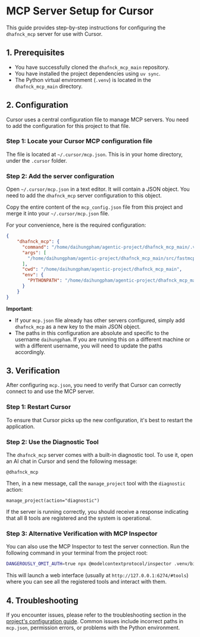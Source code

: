 # MCP Server Setup for Cursor

This guide provides step-by-step instructions for configuring the `dhafnck_mcp` server for use with Cursor.

## 1. Prerequisites

- You have successfully cloned the `dhafnck_mcp_main` repository.
- You have installed the project dependencies using `uv sync`.
- The Python virtual environment (`.venv`) is located in the `dhafnck_mcp_main` directory.

## 2. Configuration

Cursor uses a central configuration file to manage MCP servers. You need to add the configuration for this project to that file.

### Step 1: Locate your Cursor MCP configuration file

The file is located at `~/.cursor/mcp.json`. This is in your home directory, under the `.cursor` folder.

### Step 2: Add the server configuration

Open `~/.cursor/mcp.json` in a text editor. It will contain a JSON object. You need to add the `dhafnck_mcp` server configuration to this object.

Copy the entire content of the `mcp_config.json` file from this project and merge it into your `~/.cursor/mcp.json` file.

For your convenience, here is the required configuration:

```json
{
    "dhafnck_mcp": {
      "command": "/home/daihungpham/agentic-project/dhafnck_mcp_main/.venv/bin/python",
      "args": [
        "/home/daihungpham/agentic-project/dhafnck_mcp_main/src/fastmcp/task_management/interface/consolidated_mcp_server.py"
      ],
      "cwd": "/home/daihungpham/agentic-project/dhafnck_mcp_main",
      "env": {
        "PYTHONPATH": "/home/daihungpham/agentic-project/dhafnck_mcp_main/src"
      }
    }
}
```

**Important**: 
- If your `mcp.json` file already has other servers configured, simply add `dhafnck_mcp` as a new key to the main JSON object.
- The paths in this configuration are absolute and specific to the username `daihungpham`. If you are running this on a different machine or with a different username, you will need to update the paths accordingly.

## 3. Verification

After configuring `mcp.json`, you need to verify that Cursor can correctly connect to and use the MCP server.

### Step 1: Restart Cursor

To ensure that Cursor picks up the new configuration, it's best to restart the application.

### Step 2: Use the Diagnostic Tool

The `dhafnck_mcp` server comes with a built-in diagnostic tool. To use it, open an AI chat in Cursor and send the following message:

```
@dhafnck_mcp
```

Then, in a new message, call the `manage_project` tool with the `diagnostic` action:

```
manage_project(action="diagnostic")
```

If the server is running correctly, you should receive a response indicating that all 8 tools are registered and the system is operational.

### Step 3: Alternative Verification with MCP Inspector

You can also use the MCP Inspector to test the server connection. Run the following command in your terminal from the project root:

```bash
DANGEROUSLY_OMIT_AUTH=true npx @modelcontextprotocol/inspector .venv/bin/python src/fastmcp/task_management/interface/consolidated_mcp_server.py
```

This will launch a web interface (usually at `http://127.0.0.1:6274/#tools`) where you can see all the registered tools and interact with them.

## 4. Troubleshooting

If you encounter issues, please refer to the troubleshooting section in the [project's configuration guide](.cursor/rules/dhafnck_mcp_main/configuration.mdc). Common issues include incorrect paths in `mcp.json`, permission errors, or problems with the Python environment. 